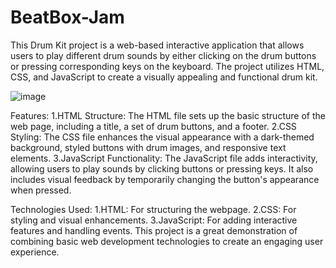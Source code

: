 # BeatBox-Jam
This Drum Kit project is a web-based interactive application that allows users to play different drum sounds by either clicking on the drum buttons or pressing corresponding keys on the keyboard. The project utilizes HTML, CSS, and JavaScript to create a visually appealing and functional drum kit.


![image](https://github.com/Satwik-Korlepara/BeatBox-Jam/assets/147165975/b973b811-fcb5-45a0-85ae-866ae48587b2)


Features:
1.HTML Structure: The HTML file sets up the basic structure of the web page, including a title, a set of drum buttons, and a footer.
2.CSS Styling: The CSS file enhances the visual appearance with a dark-themed background, styled buttons with drum images, and responsive text elements.
3.JavaScript Functionality: The JavaScript file adds interactivity, allowing users to play sounds by clicking buttons or pressing keys. It also includes visual feedback by temporarily changing the button's appearance when pressed.


Technologies Used:
1.HTML: For structuring the webpage.
2.CSS: For styling and visual enhancements.
3.JavaScript: For adding interactive features and handling events.
This project is a great demonstration of combining basic web development technologies to create an engaging user experience.
